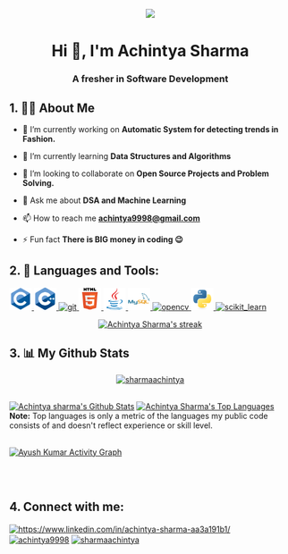 <p align="center"><a href="#"><img width="40%" height="auto" src="https://pbs.twimg.com/media/FNmIgAgVcAAgKLK.jpg" height="75px"/></a></p>
 
<h1 align="center">Hi 👋, I'm Achintya Sharma</h1>
<h3 align="center">A fresher in Software Development</h3>
 
 
## 1. 🙋‍♂️ About Me

- 🔭 I’m currently working on **Automatic System for detecting trends in Fashion.**

- 🌱 I’m currently learning **Data Structures and Algorithms**

- 👯 I’m looking to collaborate on **Open Source Projects and Problem Solving.**

- 💬 Ask me about **DSA and Machine Learning**

- 📫 How to reach me **achintya9998@gmail.com**

- ⚡ Fun fact **There is BIG money in coding 😉**


## 2. 🚀 Languages and Tools:

<p align="left"> <a href="https://www.cprogramming.com/" target="_blank" rel="noreferrer"> <img src="https://raw.githubusercontent.com/devicons/devicon/master/icons/c/c-original.svg" alt="c" width="40" height="40"/> </a> <a href="https://www.w3schools.com/cpp/" target="_blank" rel="noreferrer"> <img src="https://raw.githubusercontent.com/devicons/devicon/master/icons/cplusplus/cplusplus-original.svg" alt="cplusplus" width="40" height="40"/> </a> <a href="https://git-scm.com/" target="_blank" rel="noreferrer"> <img src="https://www.vectorlogo.zone/logos/git-scm/git-scm-icon.svg" alt="git" width="40" height="40"/> </a> <a href="https://www.w3.org/html/" target="_blank" rel="noreferrer"> <img src="https://raw.githubusercontent.com/devicons/devicon/master/icons/html5/html5-original-wordmark.svg" alt="html5" width="40" height="40"/> </a> <a href="https://www.java.com" target="_blank" rel="noreferrer"> <img src="https://raw.githubusercontent.com/devicons/devicon/master/icons/java/java-original.svg" alt="java" width="40" height="40"/> </a> <a href="https://www.mysql.com/" target="_blank" rel="noreferrer"> <img src="https://raw.githubusercontent.com/devicons/devicon/master/icons/mysql/mysql-original-wordmark.svg" alt="mysql" width="40" height="40"/> </a> <a href="https://opencv.org/" target="_blank" rel="noreferrer"> <img src="https://www.vectorlogo.zone/logos/opencv/opencv-icon.svg" alt="opencv" width="40" height="40"/> </a> <a href="https://www.python.org" target="_blank" rel="noreferrer"> <img src="https://raw.githubusercontent.com/devicons/devicon/master/icons/python/python-original.svg" alt="python" width="40" height="40"/> </a> <a href="https://scikit-learn.org/" target="_blank" rel="noreferrer"> <img src="https://upload.wikimedia.org/wikipedia/commons/0/05/Scikit_learn_logo_small.svg" alt="scikit_learn" width="40" height="40"/> </a> </p>
<p align="center">
    <a href="https://github.com/sharmaachintya/github-readme-streak-stats">
        <img title="🔥 Get streak stats for your profile at git.io/streak-stats" alt="Achintya Sharma's streak" src="https://github-readme-streak-stats.herokuapp.com/?user=sharmaachintya&theme=black-ice&hide_border=true&stroke=0000&background=060A0CD0"/>
    </a>
</p>


## 3. 📊 My Github Stats


<p align="center"> <a href="https://github.com/ryo-ma/github-profile-trophy"><img src="https://github-profile-trophy.vercel.app/?username=sharmaachintya" alt="sharmaachintya" /></a> </p>

<br/>
    <a href="https://github.com/sharmaachintya/github-readme-stats"><img alt="Achintya sharma's Github Stats" src="https://github-readme-stats.vercel.app/api?username=sharmaachintya&show_icons=true&count_private=true&theme=react&hide_border=true&bg_color=0D1117" /></a>
  <a href="https://github.com/sharmaachintya/github-readme-stats"><img alt="Achintya Sharma's Top Languages" src="https://github-readme-stats.vercel.app/api/top-langs/?username=sharmaachintya&langs_count=8&count_private=true&layout=compact&theme=react&hide_border=true&bg_color=0D1117" /></a>
  <br/>
  <b>Note:</b> Top languages is only a metric of the languages my public code consists of and doesn't reflect experience or skill level.


<br/>
<br/>

<a href="https://github.com/sharmaachintya/github-readme-activity-graph"><img alt="Ayush Kumar Activity Graph" src="https://activity-graph.herokuapp.com/graph?username=sharmaachintya&bg_color=0D1117&color=5BCDEC&line=5BCDEC&point=FFFFFF&hide_border=true" /></a>

<br/>
<br/>


## 4. Connect with me:
<p align="left">
<a href="https://linkedin.com/in/https://www.linkedin.com/in/achintya-sharma-aa3a191b1/" target="blank"><img align="center" src="https://raw.githubusercontent.com/rahuldkjain/github-profile-readme-generator/master/src/images/icons/Social/linked-in-alt.svg" alt="https://www.linkedin.com/in/achintya-sharma-aa3a191b1/" height="30" width="40" /></a>
<a href="https://www.hackerrank.com/achintya9998" target="blank"><img align="center" src="https://raw.githubusercontent.com/rahuldkjain/github-profile-readme-generator/master/src/images/icons/Social/hackerrank.svg" alt="achintya9998" height="30" width="40" /></a>
<a href="https://www.leetcode.com/sharmaachintya" target="blank"><img align="center" src="https://raw.githubusercontent.com/rahuldkjain/github-profile-readme-generator/master/src/images/icons/Social/leet-code.svg" alt="sharmaachintya" height="30" width="40" /></a>
</p> 
